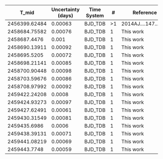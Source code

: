 |T_mid|Uncertainty (days)           |Time System|#                                            |Reference                           |
|-----|-----------------------------|-----------|---------------------------------------------|------------------------------------|
|2456399.62484|0.00063                      |BJD_TDB    |>1                                           |2014AJ....147...84B                 |
|2458684.75582|0.00076                      |BJD_TDB    |1                                            |This work                           |
|2458687.4476|0.001                        |BJD_TDB    |1                                            |This work                           |
|2458690.13911|0.00092                      |BJD_TDB    |1                                            |This work                           |
|2458695.5205|0.00072                      |BJD_TDB    |1                                            |This work                           |
|2458698.21141|0.00085                      |BJD_TDB    |1                                            |This work                           |
|2458700.90448|0.00098                      |BJD_TDB    |1                                            |This work                           |
|2458703.59676|0.00086                      |BJD_TDB    |1                                            |This work                           |
|2458708.97992|0.00092                      |BJD_TDB    |1                                            |This work                           |
|2459422.24208|0.0008                       |BJD_TDB    |1                                            |This work                           |
|2459424.93273|0.00097                      |BJD_TDB    |1                                            |This work                           |
|2459427.62491|0.00061                      |BJD_TDB    |1                                            |This work                           |
|2459430.31549|0.00081                      |BJD_TDB    |1                                            |This work                           |
|2459435.6986|0.0006                       |BJD_TDB    |1                                            |This work                           |
|2459438.39131|0.00071                      |BJD_TDB    |1                                            |This work                           |
|2459441.08219|0.00069                      |BJD_TDB    |1                                            |This work                           |
|2459443.7748|0.00059                      |BJD_TDB    |1                                            |This work                           |

